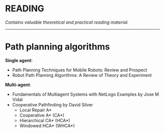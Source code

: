 <h1>READING</h1>

_Contains valuable theoretical and practical reading material._

---

# Path planning algorithms
**Single agent**:

- Path Planning Techniques for Mobile Robots: Review and Prospect
- Robot Path Planning Algorithms: A Review of Theory and Experiment

**Multi-agent**:

- Fundamentals of Multiagent Systems with NetLogo Examples by Jose M Vidal
- Cooperative Pathfinding by David Silver
    - Local Repair A\*
    - Cooperative A\* (CA\*)
    - Hierarchical CA\* (HCA\*)
    - Windowed HCA\* (WHCA\*)
